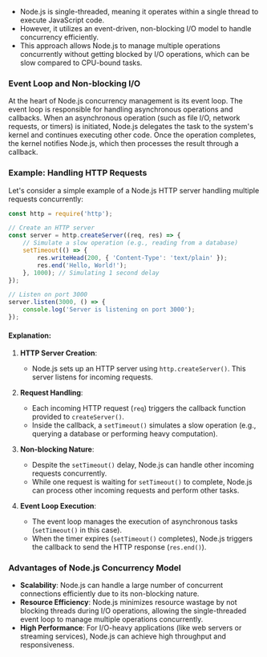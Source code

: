 - Node.js is single-threaded, meaning it operates within a single thread to execute JavaScript code. 
- However, it utilizes an event-driven, non-blocking I/O model to handle concurrency efficiently. 
- This approach allows Node.js to manage multiple operations concurrently without getting blocked by I/O operations, which can be slow compared to CPU-bound tasks.

### Event Loop and Non-blocking I/O

At the heart of Node.js concurrency management is its event loop. The event loop is responsible for handling asynchronous operations and callbacks. When an asynchronous operation (such as file I/O, network requests, or timers) is initiated, Node.js delegates the task to the system's kernel and continues executing other code. Once the operation completes, the kernel notifies Node.js, which then processes the result through a callback.

### Example: Handling HTTP Requests

Let's consider a simple example of a Node.js HTTP server handling multiple requests concurrently:

```javascript
const http = require('http');

// Create an HTTP server
const server = http.createServer((req, res) => {
    // Simulate a slow operation (e.g., reading from a database)
    setTimeout(() => {
        res.writeHead(200, { 'Content-Type': 'text/plain' });
        res.end('Hello, World!');
    }, 1000); // Simulating 1 second delay
});

// Listen on port 3000
server.listen(3000, () => {
    console.log('Server is listening on port 3000');
});
```

#### Explanation:

1. **HTTP Server Creation**:
   - Node.js sets up an HTTP server using `http.createServer()`. This server listens for incoming requests.

2. **Request Handling**:
   - Each incoming HTTP request (`req`) triggers the callback function provided to `createServer()`.
   - Inside the callback, a `setTimeout()` simulates a slow operation (e.g., querying a database or performing heavy computation).

3. **Non-blocking Nature**:
   - Despite the `setTimeout()` delay, Node.js can handle other incoming requests concurrently.
   - While one request is waiting for `setTimeout()` to complete, Node.js can process other incoming requests and perform other tasks.

4. **Event Loop Execution**:
   - The event loop manages the execution of asynchronous tasks (`setTimeout()` in this case).
   - When the timer expires (`setTimeout()` completes), Node.js triggers the callback to send the HTTP response (`res.end()`).

### Advantages of Node.js Concurrency Model

- **Scalability**: Node.js can handle a large number of concurrent connections efficiently due to its non-blocking nature.
- **Resource Efficiency**: Node.js minimizes resource wastage by not blocking threads during I/O operations, allowing the single-threaded event loop to manage multiple operations concurrently.
- **High Performance**: For I/O-heavy applications (like web servers or streaming services), Node.js can achieve high throughput and responsiveness.
